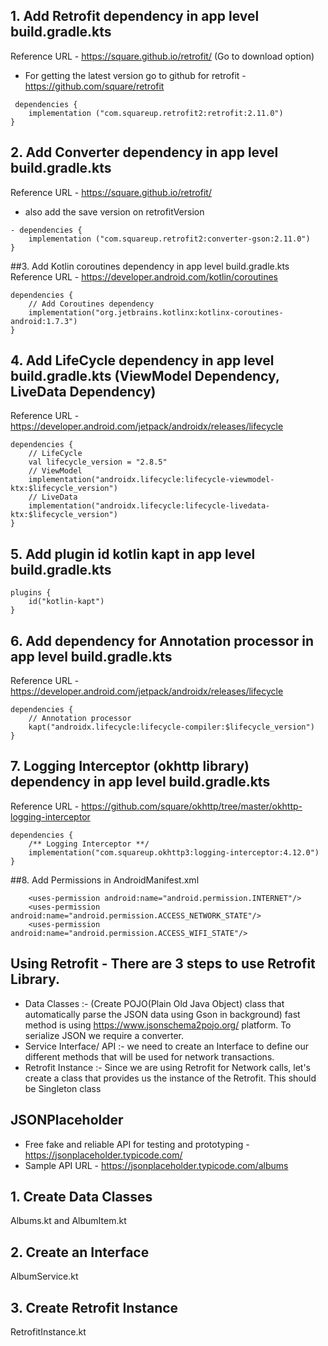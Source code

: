 ## 1. Add Retrofit dependency in app level build.gradle.kts
Reference URL - https://square.github.io/retrofit/  (Go to download option)
- For getting the latest version go to github for retrofit - https://github.com/square/retrofit
```
 dependencies {
    implementation ("com.squareup.retrofit2:retrofit:2.11.0")
}
```

## 2. Add Converter dependency in app level build.gradle.kts
Reference URL - https://square.github.io/retrofit/
- also add the save version on retrofitVersion
```
- dependencies {
    implementation ("com.squareup.retrofit2:converter-gson:2.11.0")
}
```

##3. Add Kotlin coroutines dependency in app level build.gradle.kts
Reference URL - https://developer.android.com/kotlin/coroutines
```
dependencies {
    // Add Coroutines dependency
    implementation("org.jetbrains.kotlinx:kotlinx-coroutines-android:1.7.3")
}
```

## 4. Add LifeCycle dependency in app level build.gradle.kts (ViewModel Dependency, LiveData Dependency)
Reference URL -  https://developer.android.com/jetpack/androidx/releases/lifecycle
```
dependencies {
    // LifeCycle
    val lifecycle_version = "2.8.5"
    // ViewModel
    implementation("androidx.lifecycle:lifecycle-viewmodel-ktx:$lifecycle_version")
    // LiveData
    implementation("androidx.lifecycle:lifecycle-livedata-ktx:$lifecycle_version")
}
```

## 5. Add plugin id kotlin kapt in app level build.gradle.kts
```
plugins {
    id("kotlin-kapt")
}
```

## 6. Add dependency for Annotation processor in app level build.gradle.kts
Reference URL -  https://developer.android.com/jetpack/androidx/releases/lifecycle
```
dependencies {
    // Annotation processor
    kapt("androidx.lifecycle:lifecycle-compiler:$lifecycle_version")
}
```

## 7. Logging Interceptor (okhttp library) dependency in app level build.gradle.kts
Reference URL - https://github.com/square/okhttp/tree/master/okhttp-logging-interceptor
```
dependencies {
    /** Logging Interceptor **/
    implementation("com.squareup.okhttp3:logging-interceptor:4.12.0")
}
```

##8. Add Permissions in AndroidManifest.xml
```
    <uses-permission android:name="android.permission.INTERNET"/>
    <uses-permission android:name="android.permission.ACCESS_NETWORK_STATE"/>
    <uses-permission android:name="android.permission.ACCESS_WIFI_STATE"/>
```

## Using Retrofit - There are 3 steps to use Retrofit Library.
- Data Classes :- (Create POJO(Plain Old Java Object) class that automatically parse the JSON data using Gson in background)
             fast method is using  https://www.jsonschema2pojo.org/  platform.
             To serialize JSON we require a converter.
- Service Interface/ API :- we need to create an Interface to define our different methods that will be used for network transactions.
- Retrofit Instance :- Since we are using Retrofit for Network calls, let's create a class that provides us the instance of the Retrofit.
                                 This should be Singleton class


## JSONPlaceholder
- Free fake and reliable API for testing and prototyping - https://jsonplaceholder.typicode.com/
- Sample API URL - https://jsonplaceholder.typicode.com/albums

## 1. Create Data Classes
Albums.kt   and AlbumItem.kt

## 2. Create an Interface
AlbumService.kt

## 3. Create Retrofit Instance
RetrofitInstance.kt